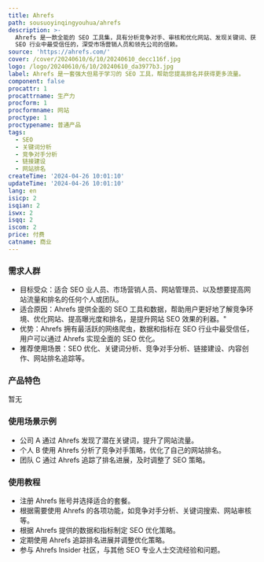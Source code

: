 ```yaml
---
title: Ahrefs
path: sousuoyinqingyouhua/ahrefs
description: >-
  Ahrefs 是一款全能的 SEO 工具集，具有分析竞争对手、审核和优化网站、发现关键词、获取内容创意和链接机会以及跟踪排名进展等功能。其数据和指标是
  SEO 行业中最受信任的，深受市场营销人员和领先公司的信赖。
source: 'https://ahrefs.com/'
cover: /cover/20240610/6/10/20240610_decc116f.jpg
logo: /logo/20240610/6/10/20240610_da3977b3.jpg
label: Ahrefs 是一套强大但易于学习的 SEO 工具，帮助您提高排名并获得更多流量。
component: false
procattr: 1
procattrname: 生产力
procform: 1
procformname: 网站
proctype: 1
proctypename: 普通产品
tags:
  - SEO
  - 关键词分析
  - 竞争对手分析
  - 链接建设
  - 网站排名
createTime: '2024-04-26 10:01:10'
updateTime: '2024-04-26 10:01:10'
lang: en
isicp: 2
isqian: 2
iswx: 2
isqq: 2
iscom: 2
price: 付费
catname: 商业
---
```


### 需求人群

- 目标受众：适合 SEO 业人员、市场营销人员、网站管理员、以及想要提高网站流量和排名的任何个人或团队。
- 适合原因：Ahrefs 提供全面的 SEO 工具和数据，帮助用户更好地了解竞争环境、优化网站、提高曝光度和排名，是提升网站 SEO 效果的利器。"
- 优势：Ahrefs 拥有最活跃的网络爬虫，数据和指标在 SEO 行业中最受信任，用户可以通过 Ahrefs 实现全面的 SEO 优化。
- 推荐使用场景：SEO 优化、关键词分析、竞争对手分析、链接建设、内容创作、网站排名追踪等。

### 产品特色

暂无

### 使用场景示例

- 公司 A 通过 Ahrefs 发现了潜在关键词，提升了网站流量。
- 个人 B 使用 Ahrefs 分析了竞争对手策略，优化了自己的网站排名。
- 团队 C 通过 Ahrefs 追踪了排名进展，及时调整了 SEO 策略。

### 使用教程

- 注册 Ahrefs 账号并选择适合的套餐。
- 根据需要使用 Ahrefs 的各项功能，如竞争对手分析、关键词搜索、网站审核等。
- 根据 Ahrefs 提供的数据和指标制定 SEO 优化策略。
- 定期使用 Ahrefs 追踪排名进展并调整优化策略。
- 参与 Ahrefs Insider 社区，与其他 SEO 专业人士交流经验和问题。
